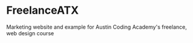 # FreelanceATX
Marketing website and example for Austin Coding Academy's freelance, web design course
